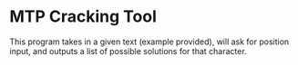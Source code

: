 # MTP Cracking Tool

This program takes in a given text (example provided), will ask for position input, and outputs a list of possible solutions for that character.